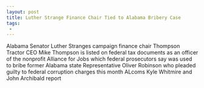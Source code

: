 ```yaml
---
layout: post
title: Luther Strange Finance Chair Tied to Alabama Bribery Case
tags:
 -
---
```

Alabama Senator Luther Stranges campaign finance chair Thompson Tractor CEO Mike Thompson is listed on federal tax documents as an officer of the nonprofit Alliance for Jobs which federal prosecutors say was used to bribe former Alabama state Representative Oliver Robinson who pleaded guilty to federal corruption charges this month ALcoms Kyle Whitmire and John Archibald report
